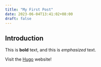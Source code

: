 ```yaml
---
title: "My First Post"
date: 2023-06-04T13:41:02+08:00
draft: false
---
```


## Introduction

This is **bold** text, and this is *emphasized* text.

Visit the [Hugo](https://gohugo.io) website!